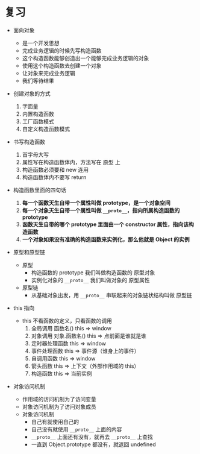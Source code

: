 # 复习

- 面向对象
  + 是一个开发思想
  + 完成业务逻辑的时候先写构造函数
  + 这个构造函数能够创造出一个能够完成业务逻辑的对象
  + 使用这个构造函数去创建一个对象
  + 让对象来完成业务逻辑
  + 我们等待结果

- 创建对象的方式
  1. 字面量
  2. 内置构造函数
  3. 工厂函数模式
  4. 自定义构造函数模式

- 书写构造函数
  1. 首字母大写
  2. 属性写在构造函数体内，方法写在 原型 上
  3. 构造函数必须要和 new 连用
  4. 构造函数体内不要写 return

- 构造函数里面的四句话
  1. **每一个函数天生自带一个属性叫做 prototype，是一个对象空间**
  2. **每一个对象天生自带一个属性叫做 `__proto__`，指向所属构造函数的 prototype**
  3. **函数天生自带的哪个 prototype 里面由一个 constructor 属性，指向该构造函数**
  4. **一个对象如果没有准确的构造函数来实例化，那么他就是 Object 的实例**

- 原型和原型链
  + 原型
    + 构造函数的 prototype 我们叫做构造函数的 原型对象
    + 实例化对象的 `__proto__` 我们叫做对象的 原型属性
  + 原型链
    + 从基础对象出发，用 `__proto__` 串联起来的对象链状结构叫做 原型链

- this 指向
  + this 不看函数的定义，只看函数的调用
    1. 全局调用 函数名() this => window
    2. 对象调用 对象.函数名() this => 点前面是谁就是谁
    3. 定时器处理函数 this => window
    4. 事件处理函数 this => 事件源（谁身上的事件）
    5. 自调用函数 this => window
    6. 箭头函数 this => 上下文（外部作用域的 this）
    7. 构造函数 this => 当前实例

- 对象访问机制
  + 作用域的访问机制为了访问变量
  + 对象访问机制为了访问对象成员
  + 对象访问机制
    + 自己有就使用自己的
    + 自己没有就使用 `__proto__` 上面的内容
    + `__proto__` 上面还有没有，就再去 `__proto__` 上查找
    + 一直到 Object.prototype 都没有，就返回 undefined
